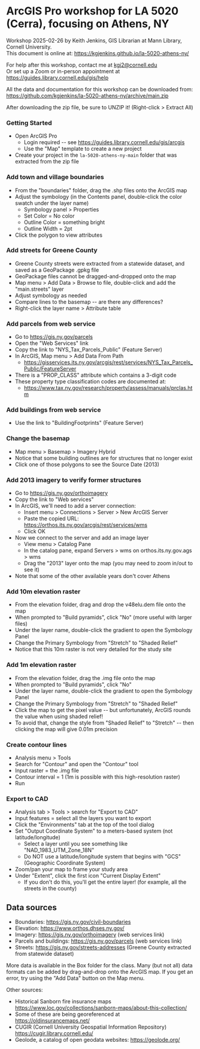 # ArcGIS Pro workshop for LA 5020 (Cerra), focusing on Athens, NY

Workshop 2025-02-26 by Keith Jenkins, GIS Librarian at Mann Library, Cornell University.\
This document is online at: <https://kgjenkins.github.io/la-5020-athens-ny/>

For help after this workshop, contact me at kgj2@cornell.edu  
Or set up a Zoom or in-person appointment at <https://guides.library.cornell.edu/gis/help>

All the data and documentation for this workshop can be downloaded from:\
<https://github.com/kgjenkins/la-5020-athens-ny/archive/main.zip>

After downloading the zip file, be sure to UNZIP it!  (Right-click > Extract All)

### Getting Started

* Open ArcGIS Pro
    * Login required -- see https://guides.library.cornell.edu/gis/arcgis
    * Use the "Map" template to create a new project
* Create your project in the `la-5020-athens-ny-main` folder that was extracted from the zip file

### Add town and village boundaries

* From the "boundaries" folder, drag the .shp files onto the ArcGIS map
* Adjust the symbology (in the Contents panel, double-click the color swatch under the layer name)
    * Symbology panel > Properties
    * Set Color = No color
    * Outline Color = something bright
    * Outline Width = 2pt
* Click the polygon to view attributes
 
### Add streets for Greene County

* Greene County streets were extracted from a statewide dataset, and saved as a GeoPackage .gpkg file
* GeoPackage files cannot be dragged-and-dropped onto the map
* Map menu > Add Data > Browse to file, double-click and add the "main.streets" layer
* Adjust symbology as needed
* Compare lines to the basemap -- are there any differences?
* Right-click the layer name > Attribute table

### Add parcels from web service

* Go to <https://gis.ny.gov/parcels>
* Open the "Web Services" link
* Copy the link to "NYS_Tax_Parcels_Public" (Feature Server)
* In ArcGIS, Map menu > Add Data From Path
    * <https://gisservices.its.ny.gov/arcgis/rest/services/NYS_Tax_Parcels_Public/FeatureServer>
* There is a "PROP_CLASS" attribute which contains a 3-digit code
* These property type classification codes are documented at:
    * <https://www.tax.ny.gov/research/property/assess/manuals/prclas.htm>

### Add buildings from web service

* Use the link to "BuildingFootprints" (Feature Server)

### Change the basemap

* Map menu > Basemap > Imagery Hybrid
* Notice that some building outlines are for structures that no longer exist
* Click one of those polygons to see the Source Date (2013)

### Add 2013 imagery to verify former structures
* Go to <https://gis.ny.gov/orthoimagery>
* Copy the link to "Web services"
* In ArcGIS, we'll need to add a server connection:
    * Insert menu > Connections > Server > New ArcGIS Server
    * Paste the copied URL: <https://orthos.its.ny.gov/arcgis/rest/services/wms>
    * Click OK
* Now we connect to the server and add an image layer
    * View menu > Catalog Pane
    * In the catalog pane, expand Servers > wms on orthos.its.ny.gov.ags > wms
    * Drag the "2013" layer onto the map (you may need to zoom in/out to see it)
* Note that some of the other available years don't cover Athens

### Add 10m elevation raster

* From the elevation folder, drag and drop the v48elu.dem file onto the map
* When prompted to "Build pyramids", click "No" (more useful with larger files)
* Under the layer name, double-click the gradient to open the Symbology Panel
* Change the Primary Symbology from "Stretch" to "Shaded Relief"
* Notice that this 10m raster is not very detailed for the study site

### Add 1m elevation raster

* From the elevation folder, drag the .img file onto the map
* When prompted to "Build pyramids", click "No"
* Under the layer name, double-click the gradient to open the Symbology Panel
* Change the Primary Symbology from "Stretch" to "Shaded Relief"
* Click the map to get the pixel value -- but unfortunately, ArcGIS rounds the value when using shaded relief!
* To avoid that, change the style from "Shaded Relief" to "Stretch" -- then clicking the map will give 0.01m precision

### Create contour lines

* Analysis menu > Tools
* Search for "Contour" and open the "Contour" tool
* Input raster = the .img file
* Contour interval = 1 (1m is possible with this high-resolution raster)
* Run

### Export to CAD

* Analysis tab > Tools > search for "Export to CAD"
* Input features = select all the layers you want to export
* Click the "Environments" tab at the top of the tool dialog
* Set "Output Coordinate System" to a meters-based system (not latitude/longitude)
    * Select a layer until you see something like "NAD_1983_UTM_Zone_18N"
    * Do NOT use a latitude/longitude system that begins with "GCS" (Geographic Coordinate System)
* Zoom/pan your map to frame your study area
* Under "Extent", click the first icon "Current Display Extent"
    * If you don't do this, you'll get the entire layer! (for example, all the streets in the county)


## Data sources

* Boundaries: <https://gis.ny.gov/civil-boundaries>
* Elevation: <https://www.orthos.dhses.ny.gov/>
* Imagery: <https://gis.ny.gov/orthoimagery> (web services link)
* Parcels and buildings: <https://gis.ny.gov/parcels> (web services link)
* Streets: <https://gis.ny.gov/streets-addresses> (Greene County extracted from statewide dataset)

More data is available in the Box folder for the class.  Many (but not all) data formats can be added by drag-and-drop onto the ArcGIS map.  If you get an error, try using the "Add Data" button on the Map menu.

Other sources:
* Historical Sanborn fire insurance maps <https://www.loc.gov/collections/sanborn-maps/about-this-collection/>
* Some of these are being georeferenced at <https://oldinsurancemaps.net/>
* CUGIR (Cornell University Geospatial Information Repository) <https://cugir.library.cornell.edu/>
* Geolode, a catalog of open geodata websites: <https://geolode.org/>